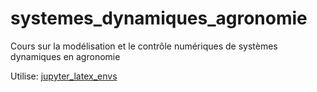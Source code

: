 # systemes_dynamiques_agronomie

Cours sur la modélisation et le contrôle numériques de systèmes dynamiques en agronomie

Utilise:
[jupyter_latex_envs](https://pypi.python.org/pypi/jupyter_latex_envs)